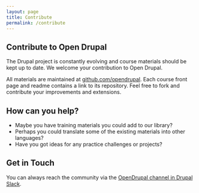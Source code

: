```yaml
---
layout: page
title: Contribute
permalink: /contribute
---
```

## Contribute to Open Drupal
The Drupal project is constantly evolving and course materials should be kept up to date. We welcome your contribution to Open Drupal.

All materials are maintained at [github.com/opendrupal](https://github.com/OpenDrupal/). Each course front page and readme contains a link to its repository. Feel free to fork and contribute your improvements and extensions.

## How can you help?

  - Maybe you have training materials you could add to our library?
  - Perhaps you could translate some of the existing materials into other languages?
  - Have you got ideas for any practice challenges or projects?

## Get in Touch
You can always reach the community via the [OpenDrupal channel in Drupal Slack](https://drupalslack.herokuapp.com).
